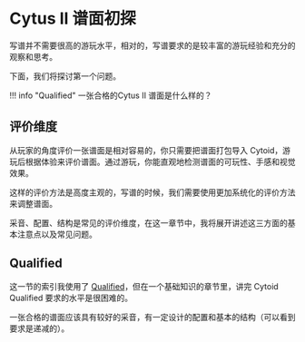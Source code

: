 # Cytus II 谱面初探
 
写谱并不需要很高的游玩水平，相对的，写谱要求的是较丰富的游玩经验和充分的观察和思考。

下面，我们将探讨第一个问题。

!!! info "Qualified"
    一张合格的Cytus II 谱面是什么样的？

## 评价维度

从玩家的角度评价一张谱面是相对容易的，你只需要把谱面打包导入 Cytoid，游玩后根据体验来评价谱面。通过游玩，你能直观地检测谱面的可玩性、手感和视觉效果。

这样的评价方法是高度主观的，写谱的时候，我们需要使用更加系统化的评价方法来调整谱面。

采音、配置、结构是常见的评价维度，在这一章节中，我将展开讲述这三方面的基本注意点以及常见问题。

## Qualified

这一节的索引我使用了 [Qualified](https://www.bilibili.com/read/cv19060788/)，但在一个基础知识的章节里，讲完 Cytoid Qualified 要求的水平是很困难的。

一张合格的谱面应该具有较好的采音，有一定设计的配置和基本的结构（可以看到要求是递减的）。

<!-- Cytoid 设立 Qualified 的一个重要目的是提供一批能够辅助确定  Rating 的谱面。 -->


